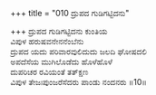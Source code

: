 +++
title = "010 ದ್ರುಪದ ಗುಡಿಗಟ್ಟಿದನು"

+++
ದ್ರುಪದ ಗುಡಿಗಟ್ಟಿದನು ಕುಂತಿಯ  
ವಿಪುಳ ಹರುಷವನೇನನೆಂಬೆನು  
ದ್ರುಪದ ಯದು ಪರಿವಾರವುಲಿದುದು ಜಲದಿ ಘೋಷದಲಿ  
ಅಪದೆಸೆಯ ಮುಗಿಲೊಡೆದು ಹೊಳೆಹೊಳೆ  
ದುಪರಿಚರ ರವಿಯಂತೆ ತತ್‍ಕ್ಷಣ  
ವಿಪುಳ ತೇಜಃಪುಂಜರೆಸೆದರು ಪಾಂಡು ನಂದನರು     ॥10॥